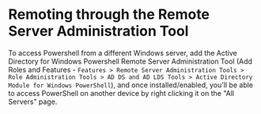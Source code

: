 <!--
SPDX-FileCopyrightText: 2023 Eli Array Minkoff

SPDX-License-Identifier: CC-BY-SA-4.0
-->

# Remoting through the Remote Server Administration Tool

To access Powershell from a different Windows server, add the Active Directory for Windows Powershell Remote Server Administration Tool (Add Roles and Features - `Features > Remote Server Administration Tools > Role Administration Tools > AD DS and AD LDS Tools > Active Directory Module for Windows PowerShell`), and once installed/enabled, you'll be able to access PowerShell on another device by right clicking it on the "All Servers" page.

